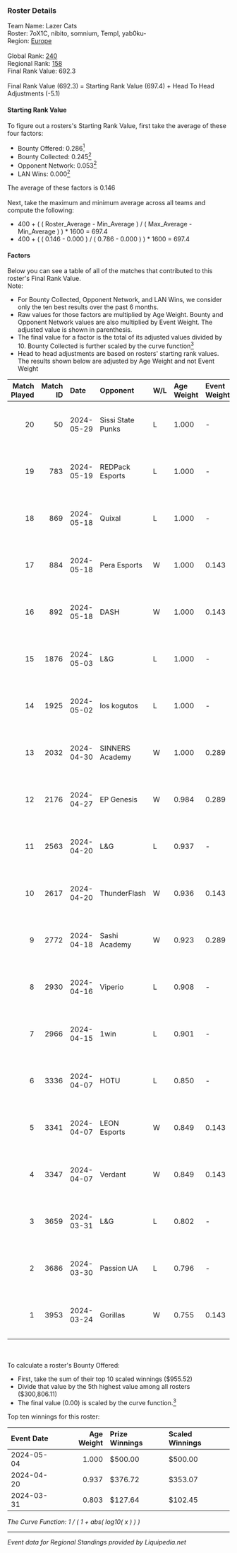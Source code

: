 ### Roster Details<br />
Team Name: Lazer Cats<br />
Roster: 7oX1C, nibito, somnium, Templ, yab0ku-<br />
Region: [Europe]( ../standings_europe.md)<br />
<br />
Global Rank: [240](../standings_global.md)<br />
Regional Rank: [158]( ../standings_europe.md)<br />
Final Rank Value:  692.3<br />
<br />
Final Rank Value (692.3) = Starting Rank Value (697.4) + Head To Head Adjustments (-5.1)<br />

#### Starting Rank Value<br />
To figure out a rosters's Starting Rank Value, first take the average of these four factors:<br />
- Bounty Offered: 0.286[<sup>1</sup>](#table2)
- Bounty Collected: 0.245[<sup>2</sup>](#table1)
- Opponent Network: 0.053[<sup>2</sup>](#table1)
- LAN Wins: 0.000[<sup>2</sup>](#table1)

The average of these factors is 0.146<br />
<br />
Next, take the maximum and minimum average across all teams and compute the following:<br />
- 400 + ( ( Roster_Average - Min_Average ) / ( Max_Average - Min_Average ) ) * 1600 = 697.4
- 400 + ( ( 0.146 - 0.000 ) / ( 0.786 - 0.000 ) ) * 1600 = 697.4


#### Factors<br />
Below you can see a table of all of the matches that contributed to this roster's Final Rank Value.<br />
Note:<br />

- For Bounty Collected, Opponent Network, and LAN Wins, we consider only the ten best results over the past 6 months.
- Raw values for those factors are multiplied by Age Weight. Bounty and Opponent Network values are also multiplied by Event Weight. The adjusted value is shown in parenthesis.
- The final value for a factor is the total of its adjusted values divided by 10. Bounty Collected is further scaled by the curve function[<sup>3</sup>](#curveFunction)
- Head to head adjustments are based on rosters' starting rank values. The results shown below are adjusted by Age Weight and not Event Weight
<span id="table1"></span><br />


| Match Played | Match ID | Date       | Opponent          | W/L | Age Weight | Event Weight | Bounty Collected | Opponent Network | LAN Wins  | H2H Adj. | Roster                                        |
| -: | -: | :- | :- | :- | :- | :- | :- | :- | :- | -: | :- |
|           20 |       50 | 2024-05-29 | Sissi State Punks | L   | 1.000      | -            | -                | -                | -         |   -16.15 | 7oX1C, nibito, somnium, Templ, yab0ku-        |
|           19 |      783 | 2024-05-19 | REDPack Esports   | L   | 1.000      | -            | -                | -                | -         |   -24.31 | 7oX1C, nibito, somnium, Templ, yab0ku-        |
|           18 |      869 | 2024-05-18 | Quixal            | L   | 1.000      | -            | -                | -                | -         |   -17.68 | 7oX1C, nibito, somnium, Templ, yab0ku-        |
|           17 |      884 | 2024-05-18 | Pera Esports      | W   | 1.000      | 0.143        | 0.028 (0.004)    | 0.574 (0.082)    | 0 (0.000) |    23.50 | 7oX1C, nibito, somnium, Templ, yab0ku-        |
|           16 |      892 | 2024-05-18 | DASH              | W   | 1.000      | 0.143        | 0.000 (0.000)    | 0.358 (0.051)    | 0 (0.000) |    12.23 | 7oX1C, nibito, somnium, Templ, yab0ku-        |
|           15 |     1876 | 2024-05-03 | L&G               | L   | 1.000      | -            | -                | -                | -         |   -12.60 | 7oX1C, levantino, somnium, Templ, yab0ku-     |
|           14 |     1925 | 2024-05-02 | los kogutos       | L   | 1.000      | -            | -                | -                | -         |    -9.43 | 7oX1C, levantino, somnium, Templ, yab0ku-     |
|           13 |     2032 | 2024-04-30 | SINNERS Academy   | W   | 1.000      | 0.289        | 0.001 (0.000)    | 0.227 (0.066)    | 0 (0.000) |    13.31 | 7oX1C, levantino, somnium, Templ, yab0ku-     |
|           12 |     2176 | 2024-04-27 | EP Genesis        | W   | 0.984      | 0.289        | 0.000 (0.000)    | 0.208 (0.059)    | 0 (0.000) |     8.94 | 7oX1C, levantino, somnium, Templ, yab0ku-     |
|           11 |     2563 | 2024-04-20 | L&G               | L   | 0.937      | -            | -                | -                | -         |   -13.34 | 7oX1C, F1xMe, somnium, Templ, yab0ku-         |
|           10 |     2617 | 2024-04-20 | ThunderFlash      | W   | 0.936      | 0.143        | 0.012 (0.002)    | 0.423 (0.057)    | 0 (0.000) |    19.12 | 7oX1C, F1xMe, somnium, Templ, yab0ku-         |
|            9 |     2772 | 2024-04-18 | Sashi Academy     | W   | 0.923      | 0.289        | 0.001 (0.000)    | 0.088 (0.024)    | 0 (0.000) |    11.35 | 7oX1C, levantino, Templ, Wonderful_Y, yab0ku- |
|            8 |     2930 | 2024-04-16 | Viperio           | L   | 0.908      | -            | -                | -                | -         |   -12.17 | 7oX1C, somnium, Templ, Wonderful_Y, yab0ku-   |
|            7 |     2966 | 2024-04-15 | 1win              | L   | 0.901      | -            | -                | -                | -         |    -4.82 | 7oX1C, somnium, Templ, Wonderful_Y, yab0ku-   |
|            6 |     3336 | 2024-04-07 | HOTU              | L   | 0.850      | -            | -                | -                | -         |    -9.61 | 7oX1C, somnium, Templ, Wonderful_Y, yab0ku-   |
|            5 |     3341 | 2024-04-07 | LEON Esports      | W   | 0.849      | 0.143        | 0.001 (0.000)    | 0.564 (0.068)    | 0 (0.000) |    14.09 | 7oX1C, somnium, Templ, Wonderful_Y, yab0ku-   |
|            4 |     3347 | 2024-04-07 | Verdant           | W   | 0.849      | 0.143        | 0.014 (0.002)    | 1.000 (0.121)    | 0 (0.000) |    21.16 | 7oX1C, somnium, Templ, Wonderful_Y, yab0ku-   |
|            3 |     3659 | 2024-03-31 | L&G               | L   | 0.802      | -            | -                | -                | -         |   -11.47 | 7oX1C, munch, somnium, Templ, yab0ku-         |
|            2 |     3686 | 2024-03-30 | Passion UA        | L   | 0.796      | -            | -                | -                | -         |    -5.19 | 7oX1C, munch, somnium, Templ, yab0ku-         |
|            1 |     3953 | 2024-03-24 | Gorillas          | W   | 0.755      | 0.143        | 0.000 (0.000)    | 0.037 (0.004)    | 0 (0.000) |     7.94 | 7oX1C, munch, somnium, Templ, yab0ku-         |

<br />
<span id="table2"></span><br />
To calculate a roster's Bounty Offered:<br />

- First, take the sum of their top 10 scaled winnings ($955.52)
- Divide that value by the 5th highest value among all rosters ($300,806.11)
- The final value (0.00) is scaled by the curve function.[<sup>3</sup>](#curveFunction)

Top ten winnings for this roster:<br />

| Event Date | Age Weight | Prize Winnings | Scaled Winnings |
| :- | -: | :- | :- |
| 2024-05-04 |      1.000 | $500.00        | $500.00         |
| 2024-04-20 |      0.937 | $376.72        | $353.07         |
| 2024-03-31 |      0.803 | $127.64        | $102.45         |


<span id="curveFunction"></span>_The Curve Function: 1 / ( 1 + abs( log10( x ) ) )_<br />

---
_Event data for Regional Standings provided by Liquipedia.net_<br />
